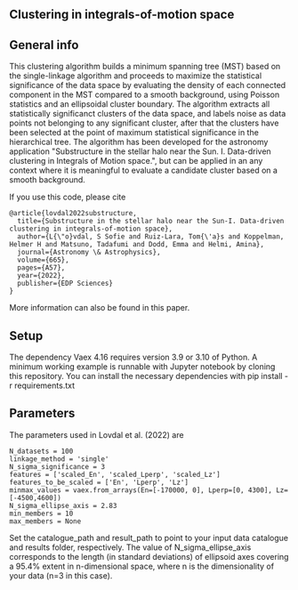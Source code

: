 ## Clustering in integrals-of-motion space

## General info
This clustering algorithm builds a minimum spanning tree (MST) based on the single-linkage algorithm and proceeds to maximize the statistical significance of the data space by evaluating the density of each connected component in the MST compared to a smooth background, using Poisson statistics and an ellipsoidal cluster boundary. The algorithm extracts all statistically significanct clusters of the data space, and labels noise as data points not belonging to any significant cluster, after that the clusters have been selected at the point of maximum statistical significance in the hierarchical tree. The algorithm has been developed for the astronomy application "Substructure in the stellar halo near the Sun. I. Data-driven clustering in Integrals of Motion space.", but can be applied in an any context where it is meaningful to evaluate a candidate cluster based on a smooth background.

If you use this code, please cite

```
@article{lovdal2022substructure,
  title={Substructure in the stellar halo near the Sun-I. Data-driven clustering in integrals-of-motion space},
  author={L{\"o}vdal, S Sofie and Ruiz-Lara, Tom{\'a}s and Koppelman, Helmer H and Matsuno, Tadafumi and Dodd, Emma and Helmi, Amina},
  journal={Astronomy \& Astrophysics},
  volume={665},
  pages={A57},
  year={2022},
  publisher={EDP Sciences}
}
```

More information can also be found in this paper.
	
## Setup
The dependency Vaex 4.16 requires version 3.9 or 3.10 of Python. 
A minimum working example is runnable with Jupyter notebook by cloning this repository. 
You can install the necessary dependencies with pip install -r requirements.txt 

## Parameters
The parameters used in Lovdal et al. (2022) are

```
N_datasets = 100
linkage_method = 'single'
N_sigma_significance = 3
features = ['scaled_En', 'scaled_Lperp', 'scaled_Lz']
features_to_be_scaled = ['En', 'Lperp', 'Lz']
minmax_values = vaex.from_arrays(En=[-170000, 0], Lperp=[0, 4300], Lz=[-4500,4600])
N_sigma_ellipse_axis = 2.83
min_members = 10
max_members = None
```

Set the catalogue_path and result_path to point to your input data catalogue and results folder, respectively.
The value of N_sigma_ellipse_axis corresponds to the length (in standard deviations) of ellipsoid axes covering a 95.4% extent in n-dimensional space, where n is the dimensionality of your data (n=3 in this case).
